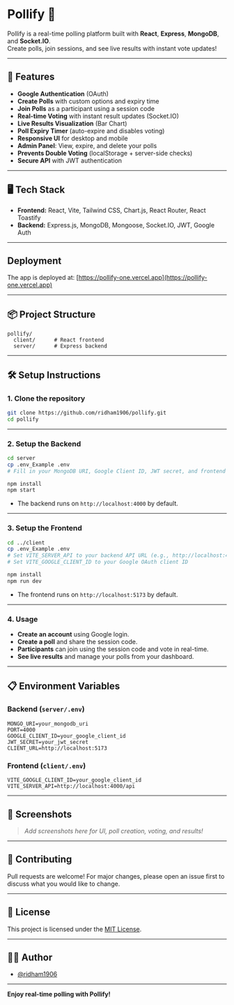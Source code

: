 # Pollify 🎉

Pollify is a real-time polling platform built with **React**, **Express**, **MongoDB**, and **Socket.IO**.  
Create polls, join sessions, and see live results with instant vote updates!

---

## 🚀 Features

- **Google Authentication** (OAuth)
- **Create Polls** with custom options and expiry time
- **Join Polls** as a participant using a session code
- **Real-time Voting** with instant result updates (Socket.IO)
- **Live Results Visualization** (Bar Chart)
- **Poll Expiry Timer** (auto-expire and disables voting)
- **Responsive UI** for desktop and mobile
- **Admin Panel**: View, expire, and delete your polls
- **Prevents Double Voting** (localStorage + server-side checks)
- **Secure API** with JWT authentication

---

## 🖥️ Tech Stack

- **Frontend:** React, Vite, Tailwind CSS, Chart.js, React Router, React Toastify
- **Backend:** Express.js, MongoDB, Mongoose, Socket.IO, JWT, Google Auth

---

## Deployment

The app is deployed at: [https://pollify-one.vercel.app](https://pollify-one.vercel.app)

---

## 📦 Project Structure

```
pollify/
  client/      # React frontend
  server/      # Express backend
```

---

## 🛠️ Setup Instructions

### 1. Clone the repository

```sh
git clone https://github.com/ridham1906/pollify.git
cd pollify
```

---

### 2. Setup the Backend

```sh
cd server
cp .env_Example .env
# Fill in your MongoDB URI, Google Client ID, JWT secret, and frontend URL in .env

npm install
npm start
```

- The backend runs on `http://localhost:4000` by default.

---

### 3. Setup the Frontend

```sh
cd ../client
cp .env_Example .env
# Set VITE_SERVER_API to your backend API URL (e.g., http://localhost:4000/api)
# Set VITE_GOOGLE_CLIENT_ID to your Google OAuth client ID

npm install
npm run dev
```

- The frontend runs on `http://localhost:5173` by default.

---

### 4. Usage

- **Create an account** using Google login.
- **Create a poll** and share the session code.
- **Participants** can join using the session code and vote in real-time.
- **See live results** and manage your polls from your dashboard.

---

## 📋 Environment Variables

### Backend (`server/.env`)
```
MONGO_URI=your_mongodb_uri
PORT=4000
GOOGLE_CLIENT_ID=your_google_client_id
JWT_SECRET=your_jwt_secret
CLIENT_URL=http://localhost:5173
```

### Frontend (`client/.env`)
```
VITE_GOOGLE_CLIENT_ID=your_google_client_id
VITE_SERVER_API=http://localhost:4000/api
```

---

## 📸 Screenshots

> _Add screenshots here for UI, poll creation, voting, and results!_

---

## 🤝 Contributing

Pull requests are welcome! For major changes, please open an issue first to discuss what you would like to change.

---

## 📄 License

This project is licensed under the [MIT License](LICENSE).

---

## 🙋‍♂️ Author

- [@ridham1906](https://github.com/ridham1906)

---

**Enjoy real-time polling with Pollify!**
